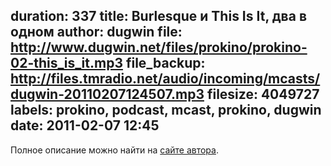 duration: 337
title: Burlesque и This Is It, два в одном
author: dugwin
file: http://www.dugwin.net/files/prokino/prokino-02-this_is_it.mp3
file_backup: http://files.tmradio.net/audio/incoming/mcasts/dugwin-20110207124507.mp3
filesize: 4049727
labels: prokino, podcast, mcast, prokino, dugwin
date: 2011-02-07 12:45
---
<p>Полное описание можно найти на <a href="http://www.dugwin.net/rss/podcast/blog/00115.html">сайте автора</a>.</p>

